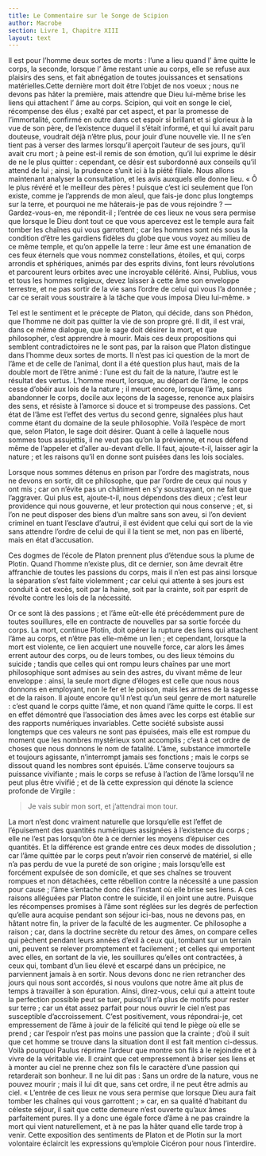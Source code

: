 ```yaml
---
title: Le Commentaire sur le Songe de Scipion
author: Macrobe
section: Livre 1, Chapitre XIII
layout: text
---
```


Il est pour l’homme deux sortes de morts : l’une a lieu quand l’ âme quitte le corps, la seconde, lorsque l’ âme restant unie au corps, elle se refuse aux plaisirs des sens, et fait abnégation de toutes jouissances et sensations matérielles.Cette dernière mort doit être l’objet de nos voeux ; nous ne devons pas hâter la première, mais attendre que Dieu lui-même brise les liens qui attachent l’ âme au corps. Scipion, qui voit en songe le ciel, récompense des élus ; exalté par cet aspect, et par la promesse de l’immortalité, confirmé en outre dans cet espoir si brillant et si glorieux à la vue de son père, de l’existence duquel il s’était informé, et qui lui avait paru douteuse, voudrait déjà n’être plus, pour jouir d’une nouvelle vie. Il ne s’en tient pas à verser des larmes lorsqu’il aperçoit l’auteur de ses jours, qu’il avait cru mort ; à peine est-il remis de son émotion, qu’il lui exprime le désir de ne le plus quitter : cependant, ce désir est subordonné aux conseils qu’il attend de lui ; ainsi, la prudence s’unit ici à la piété filiale. Nous allons maintenant analyser la consultation, et les avis auxquels elle donne lieu. « Ô le plus révéré et le meilleur des pères ! puisque c’est ici seulement que l’on existe, comme je l’apprends de mon aïeul, que fais-je donc plus longtemps sur la terre, et pourquoi ne me hâterais-je pas de vous rejoindre ? — Gardez-vous-en, me répondit-il ; l’entrée de ces lieux ne vous sera permise que lorsque le Dieu dont tout ce que vous apercevez est le temple aura fait tomber les chaînes qui vous garrottent ; car les hommes sont nés sous la condition d’être les gardiens fidèles du globe que vous voyez au milieu de ce même temple, et qu’on appelle la terre : leur âme est une émanation de ces feux éternels que vous nommez constellations, étoiles, et qui, corps arrondis et sphériques, animés par des esprits divins, font leurs révolutions et parcourent leurs orbites avec une incroyable célérité. Ainsi, Publius, vous et tous les hommes religieux, devez laisser à cette âme son enveloppe terrestre, et ne pas sortir de la vie sans l’ordre de celui qui vous l’a donnée ; car ce serait vous soustraire à la tâche que vous imposa Dieu lui-même. »

Tel est le sentiment et le précepte de Platon, qui décide, dans son Phédon, que l’homme ne doit pas quitter la vie de son propre gré. Il dit, il est vrai, dans ce même dialogue, que le sage doit désirer la mort, et que philosopher, c’est apprendre à mourir. Mais ces deux propositions qui semblent contradictoires ne le sont pas, par la raison que Platon distingue dans l’homme deux sortes de morts. Il n’est pas ici question de la mort de l’âme et de celle de l’animal, dont il a été question plus haut, mais de la double mort de l’être animé : l’une est du fait de la nature, l’autre est le résultat des vertus. L’homme meurt, lorsque, au départ de l’âme, le corps cesse d’obéir aux lois de la nature ; il meurt encore, lorsque l’âme, sans abandonner le corps, docile aux leçons de la sagesse, renonce aux plaisirs des sens, et résiste à l’amorce si douce et si trompeuse des passions. Cet état de l’âme est l’effet des vertus du second genre, signalées plus haut comme étant du domaine de la seule philosophie. Voilà l’espèce de mort que, selon Platon, le sage doit désirer. Quant à celle à laquelle nous sommes tous assujettis, il ne veut pas qu’on la prévienne, et nous défend même de l’appeler et d’aller au-devant d’elle. Il faut, ajoute-t-il, laisser agir la nature ; et les raisons qu’il en donne sont puisées dans les lois sociales.

Lorsque nous sommes détenus en prison par l’ordre des magistrats, nous ne devons en sortir, dit ce philosophe, que par l’ordre de ceux qui nous y ont mis ; car on n’évite pas un châtiment en s’y soustrayant, on ne fait que l’aggraver. Qui plus est, ajoute-t-il, nous dépendons des dieux ; c’est leur providence qui nous gouverne, et leur protection qui nous conserve ; et, si l’on ne peut disposer des biens d’un maître sans son aveu, si l’on devient criminel en tuant l’esclave d’autrui, il est évident que celui qui sort de la vie sans attendre l’ordre de celui de qui il la tient se met, non pas en liberté, mais en état d’accusation.

Ces dogmes de l’école de Platon prennent plus d’étendue sous la plume de Plotin. Quand l’homme n’existe plus, dit ce dernier, son âme devrait être affranchie de toutes les passions du corps, mais il n’en est pas ainsi lorsque la séparation s’est faite violemment ; car celui qui attente à ses jours est conduit à cet excès, soit par la haine, soit par la crainte, soit par esprit de révolte contre les lois de la nécessité.

Or ce sont là des passions ; et l’âme eût-elle été précédemment pure de toutes souillures, elle en contracte de nouvelles par sa sortie forcée du corps. La mort, continue Plotin, doit opérer la rupture des liens qui attachent l’âme au corps, et n’être pas elle-même un lien ; et cependant, lorsque la mort est violente, ce lien acquiert une nouvelle force, car alors les âmes errent autour des corps, ou de leurs tombes, ou des lieux témoins du suicide ; tandis que celles qui ont rompu leurs chaînes par une mort philosophique sont admises au sein des astres, du vivant même de leur enveloppe : ainsi, la seule mort digne d’éloges est celle que nous nous donnons en employant, non le fer et le poison, mais les armes de la sagesse et de la raison. Il ajoute encore qu’il n’est qu’un seul genre de mort naturelle : c’est quand le corps quitte l’âme, et non quand l’âme quitte le corps. Il est en effet démontré que l’association des âmes avec les corps est établie sur des rapports numériques invariables. Cette société subsiste aussi longtemps que ces valeurs ne sont pas épuisées, mais elle est rompue du moment que les nombres mystérieux sont accomplis ; c’est à cet ordre de choses que nous donnons le nom de fatalité. L’âme, substance immortelle et toujours agissante, n’interrompt jamais ses fonctions ; mais le corps se dissout quand les nombres sont épuisés. L’âme conserve toujours sa puissance vivifiante ; mais le corps se refuse à l’action de l’âme lorsqu’il ne peut plus être vivifié ; et de là cette expression qui dénote la science profonde de Virgile :

> Je vais subir mon sort, et j’attendrai mon tour. 

La mort n’est donc vraiment naturelle que lorsqu’elle est l’effet de l’épuisement des quantités numériques assignées à l’existence du corps ; elle ne l’est pas lorsqu’on ôte à ce dernier les moyens d’épuiser ces quantités. Et la différence est grande entre ces deux modes de dissolution ; car l’âme quittée par le corps peut n’avoir rien conservé de matériel, si elle n’a pas perdu de vue la pureté de son origine ; mais lorsqu’elle est forcément expulsée de son domicile, et que ses chaînes se trouvent rompues et non détachées, cette rébellion contre la nécessité a une passion pour cause ; l’âme s’entache donc dès l’instant où elle brise ses liens. A ces raisons alléguées par Platon contre le suicide, il en joint une autre. Puisque les récompenses promises à l’âme sont réglées sur les degrés de perfection qu’elle aura acquise pendant son séjour ici-bas, nous ne devons pas, en hâtant notre fin, la priver de la faculté de les augmenter. Ce philosophe a raison ; car, dans la doctrine secrète du retour des âmes, on compare celles qui pèchent pendant leurs années d’exil à ceux qui, tombant sur un terrain uni, peuvent se relever promptement et facilement ; et celles qui emportent avec elles, en sortant de la vie, les souillures qu’elles ont contractées, à ceux qui, tombant d’un lieu élevé et escarpé dans un précipice, ne parviennent jamais à en sortir. Nous devons donc ne rien retrancher des jours qui nous sont accordés, si nous voulons que notre âme ait plus de temps à travailler à son épuration. Ainsi, direz-vous, celui qui a atteint toute la perfection possible peut se tuer, puisqu’il n’a plus de motifs pour rester sur terre ; car un état assez parfait pour nous ouvrir le ciel n’est pas susceptible d’accroissement. C’est positivement, vous répondrai-je, cet empressement de l’âme à jouir de la félicité qui tend le piège où elle se prend ; car l’espoir n’est pas moins une passion que la crainte ; d’où il suit que cet homme se trouve dans la situation dont il est fait mention ci-dessus. Voilà pourquoi Paulus réprime l’ardeur que montre son fils à le rejoindre et à vivre de la véritable vie. Il craint que cet empressement à briser ses liens et à monter au ciel ne prenne chez son fils le caractère d’une passion qui retarderait son bonheur. Il ne lui dit pas : Sans un ordre de la nature, vous ne pouvez mourir ; mais il lui dit que, sans cet ordre, il ne peut être admis au ciel. « L’entrée de ces lieux ne vous sera permise que lorsque Dieu aura fait tomber les chaînes qui vous garrottent ; » car, en sa qualité d’habitant du céleste séjour, il sait que cette demeure n’est ouverte qu’aux âmes parfaitement pures. Il y a donc une égale force d’âme à ne pas craindre la mort qui vient naturellement, et à ne pas la hâter quand elle tarde trop à venir. Cette exposition des sentiments de Platon et de Plotin sur la mort volontaire éclaircit les expressions qu’emploie Cicéron pour nous l’interdire.